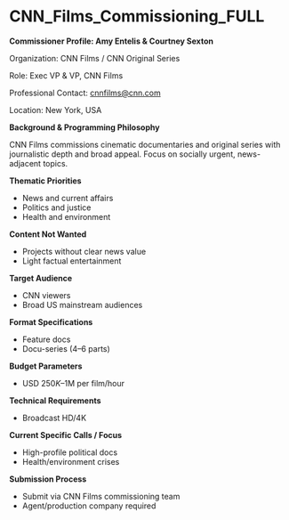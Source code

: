 # CNN_Films_Commissioning_FULL

**Commissioner Profile: Amy Entelis & Courtney Sexton**

Organization: CNN Films / CNN Original Series

Role: Exec VP & VP, CNN Films

Professional Contact: cnnfilms@cnn.com

Location: New York, USA

**Background & Programming Philosophy**

CNN Films commissions cinematic documentaries and original series with journalistic depth and broad appeal. Focus on socially urgent, news-adjacent topics.

**Thematic Priorities**

- News and current affairs
- Politics and justice
- Health and environment

**Content Not Wanted**

- Projects without clear news value
- Light factual entertainment

**Target Audience**

- CNN viewers
- Broad US mainstream audiences

**Format Specifications**

- Feature docs
- Docu-series (4–6 parts)

**Budget Parameters**

- USD $250K–$1M per film/hour

**Technical Requirements**

- Broadcast HD/4K

**Current Specific Calls / Focus**

- High-profile political docs
- Health/environment crises

**Submission Process**

- Submit via CNN Films commissioning team
- Agent/production company required